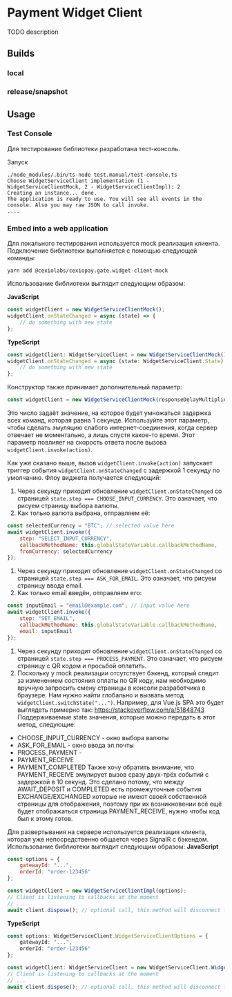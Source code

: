 # Payment Widget Client

TODO description


## Builds

### local

### release/snapshot

## Usage

### Test Console

Для тестирование библиотеки разработана тест-консоль.

Запуск

```shell
./node_modules/.bin/ts-node test.manual/test-console.ts
Choose WidgetServiceClient implementation (1 - WidgetServiceClientMock, 2 - WidgetServiceClientImpl): 2
Creating an instance... done.
The application is ready to use. You will see all events in the console. Also you may raw JSON to call invoke.
....
```

### Embed into a web application

Для локального тестирования используется mock реализация клиента.
Подключение библиотеки выполняется с помощью следующей команды:
```shell
yarn add @cexiolabs/cexiopay.gate.widget-client-mock
```
Использование библиотеки выглядит следующим образом:

**JavaScript**
```javascript
const widgetClient = new WidgetServiceClientMock();
widgetClient.onStateChanged = async (state) => {
	// do something with new state
};
```

**TypeScript**
```typescript
const widgetClient: WidgetServiceClient = new WidgetServiceClientMock();
widgetClient.onStateChanged = async (state: WidgetServiceClient.State) => {
	// do something with new state
};
```
Конструктор также принимает дополнительный параметр:
```javascript
const widgetClient = new WidgetServiceClientMock(responseDelayMultiplier: 1);
```
Это число задаёт значение, на которое будет умножаться задержка всех команд,
которая равна 1 секунде.
Используйте этот параметр, чтобы сделать эмуляцию слабого интернет-соединения,
когда сервер отвечает не моментально, а лишь спустя какое-то время. Этот параметр
повлияет на скорость ответа после вызова `widgetClient.invoke(action)`.

Как уже сказано выше, вызов `widgetClient.invoke(action)` запускает триггер
события `widgetClient.onStateChanged` с задержкой 1 секунду по умолчанию. Флоу
виджета получается следующий:
1. Через секунду приходит обновление `widgetClient.onStateChanged` со страницей
`state.step === CHOOSE_INPUT_CURRENCY`. Это означает, что рисуем страницу выбора
валюты.
1. Как только валюта выбрана, отправляем её:
```javascript
const selectedCurrency = "BTC"; // selected value here
await widgetClient.invoke({
	step: "SELECT_INPUT_CURRENCY",
	callbackMethodName: this.globalStateVariable.callbackMethodName,
	fromCurrency: selectedCurrency
});
```
1. Через секунду приходит обновление `widgetClient.onStateChanged` со страницей
`state.step === ASK_FOR_EMAIL`. Это означает, что рисуем страницу ввода email.
1. Как только email введён, отправляем его:
```javascript
const inputEmail = "email@example.com"; // input value here
await widgetClient.invoke({
	step: "SET_EMAIL",
	callbackMethodName: this.globalStateVariable.callbackMethodName,
	email: inputEmail
});
```
1. Через секунду приходит обновление `widgetClient.onStateChanged` со страницей
`state.step === PROCESS_PAYMENT`. Это означает, что рисуем страницу с QR кодом
и просьбой оплатить.
1. Поскольку у mock реализации отсутствует бэкенд, который следит за изменением
состояния оплаты по QR коду, нам необходимо вручную запросить смену страницы в
консоли разработчика в браузере.
Нам нужно найти глобально и вызвать метод `widgetClient.switchState("...")`.
Например, для Vue.js SPA это будет выглядеть примерно так: https://stackoverflow.com/a/51848743
Поддерживаемые state значения, которые можно передать в этот метод, следующие:
- CHOOSE_INPUT_CURRENCY - окно выбора валюты
- ASK_FOR_EMAIL - окно ввода эл.почты
- PROCESS_PAYMENT - 
- PAYMENT_RECEIVE
- PAYMENT_COMPLETED
Также хочу обратить внимание, что PAYMENT_RECEIVE эмулирует вызов сразу двух-трёх
событий с задержкой в 10 секунд. Это сделано потому, что между AWAIT_DEPOSIT и COMPLETED
есть промежуточные события EXCHANGE/EXCHANGED которые не имеют своей собственной
страницы для отображения, поэтому при их возникновении всё ещё будет отображаться
страница PAYMENT_RECEIVE, нужно чтобы код был к этому готов.

Для развертывания на сервере используется реализация клиента, которая уже
непосредственно общается через SignalR с бэкендом.
Использование библиотеки выглядит следующим образом:
**JavaScript**
```javascript
const options = {
	gatewayId: "...",
	orderId: "order-123456"
};

const widgetClient = new WidgetServiceClientImpl(options);
// Client is listening to callbacks at the moment
// ...
await client.dispose(); // optional call, this method will disconnect from the server
```
**TypeScript**
```typescript
const options: WidgetServiceClient.WidgetServiceClientOptions = {
	gatewayId: "...",
	orderId: "order-123456"
};

const widgetClient: WidgetServiceClient = new WidgetServiceClient.WidgetServiceClientImpl(options);
// Client is listening to callbacks at the moment
// ...
await client.dispose(); // optional call, this method will disconnect from the server
```
